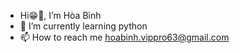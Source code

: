 - Hi😁👋, I’m Hòa Bình
- 🌱 I’m currently learning python
- 📫 How to reach me hoabinh.vippro63@gmail.com

<!---
VuHoaBinh/VuHoaBinh is a ✨ special ✨ repository because its `README.md` (this file) appears on your GitHub profile.
You can click the Preview link to take a look at your changes.
--->

